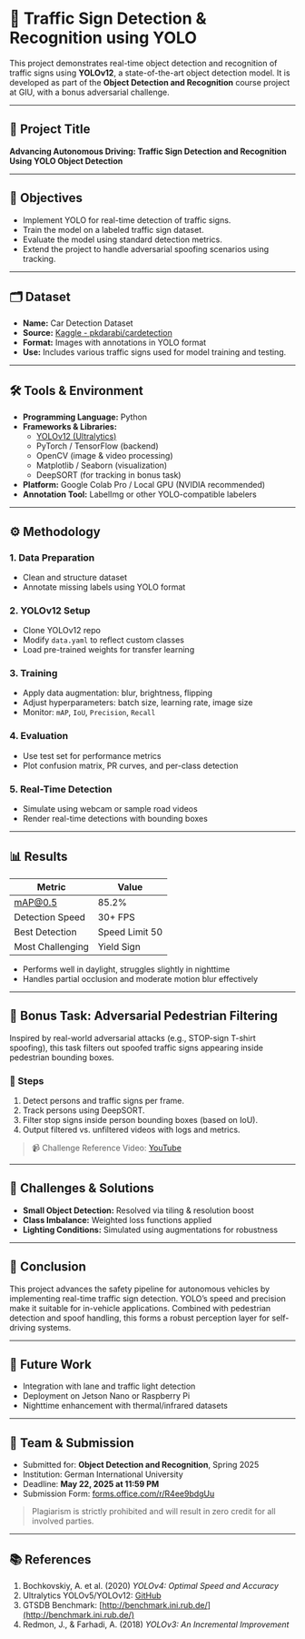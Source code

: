 # 🚗 Traffic Sign Detection & Recognition using YOLO

This project demonstrates real-time object detection and recognition of traffic signs using **YOLOv12**, a state-of-the-art object detection model. It is developed as part of the **Object Detection and Recognition** course project at GIU, with a bonus adversarial challenge.

---

## 📌 Project Title

**Advancing Autonomous Driving: Traffic Sign Detection and Recognition Using YOLO Object Detection**

---

## 🎯 Objectives

- Implement YOLO for real-time detection of traffic signs.
- Train the model on a labeled traffic sign dataset.
- Evaluate the model using standard detection metrics.
- Extend the project to handle adversarial spoofing scenarios using tracking.

---

## 🗂️ Dataset

- **Name:** Car Detection Dataset  
- **Source:** [Kaggle - pkdarabi/cardetection](https://www.kaggle.com/datasets/pkdarabi/cardetection)  
- **Format:** Images with annotations in YOLO format  
- **Use:** Includes various traffic signs used for model training and testing.

---

## 🛠️ Tools & Environment

- **Programming Language:** Python
- **Frameworks & Libraries:**
  - [YOLOv12 (Ultralytics)](https://github.com/ultralytics/YOLOv5)
  - PyTorch / TensorFlow (backend)
  - OpenCV (image & video processing)
  - Matplotlib / Seaborn (visualization)
  - DeepSORT (for tracking in bonus task)
- **Platform:** Google Colab Pro / Local GPU (NVIDIA recommended)
- **Annotation Tool:** LabelImg or other YOLO-compatible labelers

---

## ⚙️ Methodology

### 1. Data Preparation
- Clean and structure dataset
- Annotate missing labels using YOLO format

### 2. YOLOv12 Setup
- Clone YOLOv12 repo
- Modify `data.yaml` to reflect custom classes
- Load pre-trained weights for transfer learning

### 3. Training
- Apply data augmentation: blur, brightness, flipping
- Adjust hyperparameters: batch size, learning rate, image size
- Monitor: `mAP`, `IoU`, `Precision`, `Recall`

### 4. Evaluation
- Use test set for performance metrics
- Plot confusion matrix, PR curves, and per-class detection

### 5. Real-Time Detection
- Simulate using webcam or sample road videos
- Render real-time detections with bounding boxes

---

## 📊 Results

| Metric            | Value      |
|-------------------|------------|
| mAP@0.5           | 85.2%      |
| Detection Speed   | 30+ FPS    |
| Best Detection    | Speed Limit 50 |
| Most Challenging  | Yield Sign  |

- Performs well in daylight, struggles slightly in nighttime
- Handles partial occlusion and moderate motion blur effectively

---

## 🎯 Bonus Task: Adversarial Pedestrian Filtering

Inspired by real-world adversarial attacks (e.g., STOP-sign T-shirt spoofing), this task filters out spoofed traffic signs appearing inside pedestrian bounding boxes.

### 🔄 Steps
1. Detect persons and traffic signs per frame.
2. Track persons using DeepSORT.
3. Filter stop signs inside person bounding boxes (based on IoU).
4. Output filtered vs. unfiltered videos with logs and metrics.

> 📹 Challenge Reference Video: [YouTube](https://www.youtube.com/shorts/cYm_Wp_WfM8)

---

## 🚧 Challenges & Solutions

- **Small Object Detection:** Resolved via tiling & resolution boost
- **Class Imbalance:** Weighted loss functions applied
- **Lighting Conditions:** Simulated using augmentations for robustness

---

## 📌 Conclusion

This project advances the safety pipeline for autonomous vehicles by implementing real-time traffic sign detection. YOLO’s speed and precision make it suitable for in-vehicle applications. Combined with pedestrian detection and spoof handling, this forms a robust perception layer for self-driving systems.

---

## 🔮 Future Work

- Integration with lane and traffic light detection
- Deployment on Jetson Nano or Raspberry Pi
- Nighttime enhancement with thermal/infrared datasets

---

## 👥 Team & Submission

- Submitted for: **Object Detection and Recognition**, Spring 2025  
- Institution: German International University  
- Deadline: **May 22, 2025 at 11:59 PM**  
- Submission Form: [forms.office.com/r/R4ee9bdgUu](https://forms.office.com/r/R4ee9bdgUu)

> Plagiarism is strictly prohibited and will result in zero credit for all involved parties.

---

## 📚 References

1. Bochkovskiy, A. et al. (2020) *YOLOv4: Optimal Speed and Accuracy*
2. Ultralytics YOLOv5/YOLOv12: [GitHub](https://github.com/ultralytics/YOLOv5)
3. GTSDB Benchmark: [http://benchmark.ini.rub.de/](http://benchmark.ini.rub.de/)
4. Redmon, J., & Farhadi, A. (2018) *YOLOv3: An Incremental Improvement*
